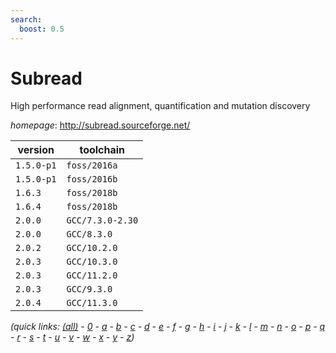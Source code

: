 ```yaml
---
search:
  boost: 0.5
---
```

# Subread

High performance read alignment, quantification and mutation discovery

*homepage*: <http://subread.sourceforge.net/>

version | toolchain
--------|----------
``1.5.0-p1`` | ``foss/2016a``
``1.5.0-p1`` | ``foss/2016b``
``1.6.3`` | ``foss/2018b``
``1.6.4`` | ``foss/2018b``
``2.0.0`` | ``GCC/7.3.0-2.30``
``2.0.0`` | ``GCC/8.3.0``
``2.0.2`` | ``GCC/10.2.0``
``2.0.3`` | ``GCC/10.3.0``
``2.0.3`` | ``GCC/11.2.0``
``2.0.3`` | ``GCC/9.3.0``
``2.0.4`` | ``GCC/11.3.0``


*(quick links: [(all)](../index.md) - [0](../0/index.md) - [a](../a/index.md) - [b](../b/index.md) - [c](../c/index.md) - [d](../d/index.md) - [e](../e/index.md) - [f](../f/index.md) - [g](../g/index.md) - [h](../h/index.md) - [i](../i/index.md) - [j](../j/index.md) - [k](../k/index.md) - [l](../l/index.md) - [m](../m/index.md) - [n](../n/index.md) - [o](../o/index.md) - [p](../p/index.md) - [q](../q/index.md) - [r](../r/index.md) - [s](../s/index.md) - [t](../t/index.md) - [u](../u/index.md) - [v](../v/index.md) - [w](../w/index.md) - [x](../x/index.md) - [y](../y/index.md) - [z](../z/index.md))*

